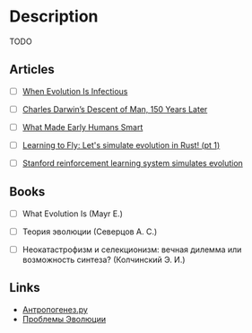 # Description

TODO


## Articles

- [ ] [When Evolution Is Infectious](https://nautil.us/when-evolution-is-infectious-rp-9296/)
- [ ] [Charles Darwin’s Descent of Man, 150 Years Later](https://daily.jstor.org/charles-darwins-descent-of-man-150-years-later/)
- [ ] [What Made Early Humans Smart](https://nautil.us/what-made-early-humans-smart-9824/)
- [ ] [Learning to Fly: Let's simulate evolution in Rust! (pt 1)](https://pwy.io/en/posts/learning-to-fly-pt1/)
- [ ] [Stanford reinforcement learning system simulates evolution](https://bdtechtalks.com/2021/10/25/stanford-deep-evolutionary-reinforcement-learning/)


## Books

- [ ] What Evolution Is (Mayr E.)
- [ ] Теория эволюции (Северцов А. С.)
- [ ] Неокатастрофизм и селекционизм: вечная дилемма или возможность синтеза? (Колчинский Э. И.)


## Links

- [Антропогенез.ру](https://antropogenez.ru/)
- [Проблемы Эволюции](http://www.evolbiol.ru/)
